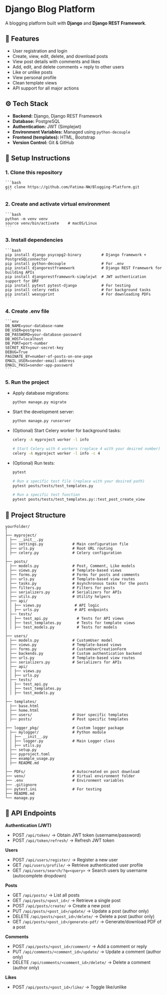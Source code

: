 # Django Blog Platform

A blogging platform built with **Django** and **Django REST Framework**.

## 🚀 Features

- User registration and login
- Create, view, edit, delete, and download posts
- View post details with comments and likes
- Add, edit, and delete comments + reply to other users
- Like or unlike posts
- View personal profile
- Clean template views
- API support for all major actions

## ⚙️ Tech Stack

- **Backend:** Django, Django REST Framework
- **Database:** PostgreSQL
- **Authentication:** JWT (Simplejwt)
- **Environment Variables:** Managed using `python-decouple`
- **Frontend (templates):** HTML, Bootstrap
- **Version Control:** Git & GitHub

## 🧰 Setup Instructions

### 1. Clone this repository 
    ```bash
    git clone https://github.com/Fatima-NW/Blogging-Platform.git
    ```
### 2. Create and activate virtual environment
    ```bash
    python -m venv venv
    source venv/bin/activate    # macOS/Linux
    ```
### 3. Install dependencies
    ```bash
    pip install django psycopg2-binary         # Django framework + PostgreSQLconnector
    pip install python-decouple                # For .env
    pip install djangorestframework            # Django REST Framework for building APIs
    pip install djangorestframework-simplejwt  # JWT authentication support for DRF
    pip install pytest pytest-django           # For testing
    pip install celery redis                   # For background tasks
    pip install weasyprint                     # For downloading PDFs
    ```
### 4. Create .env file
    ```env
    DB_NAME=your-database-name
    DB_USER=postgres
    DB_PASSWORD=your-database-password
    DB_HOST=localhost
    DB_PORT=port-number
    SECRET_KEY=your-secret-key
    DEBUG=True
    PAGINATE_BY=number-of-posts-on-one-page
    EMAIL_USER=sender-email-address
    EMAIL_PASS=sender-app-password
    ```
### 5. Run the project
- Apply database migrations:
    ```bash
    python manage.py migrate
    ```
- Start the development server:
    ```bash
    python manage.py runserver
    ```
- (Optional) Start Celery worker for background tasks:
    ```bash
    celery -A myproject worker -l info

    # Start Celery with 4 workers (replace 4 with your desired number)
    celery -A myproject worker -l info -c 4
    ```
- (Optional) Run tests:
    ```bash
    pytest

    # Run a specific test file (replace with your desired path)
    pytest posts/tests/test_templates.py

    # Run a specific test function
    pytest posts/tests/test_templates.py::test_post_create_view
    ```

## 📂 Project Structure
```
yourFolder/
│
├── myproject/
│ ├── __init__.py            
│ ├── settings.py             # Main configuration file
│ ├── urls.py                 # Root URL routing
│ ├── celery.py               # Celery configuration
│
├── posts/
│ ├── models.py               # Post, Comment, Like models
│ ├── views.py                # Template-based views
│ ├── forms.py                # Forms for posts and comments
│ ├── urls.py                 # Template-based view routes
│ ├── tasks.py                # Asynchronous tasks for the posts
│ ├── filters.py              # Filters for posts
│ ├── serializers.py          # Serializers for APIs
│ ├── utils.py                # Utility helpers
│ ├── api/                    
│ │ ├── views.py               # API logic
│ │ ├── urls.py                # API endpoints
│ ├── tests/                    
│ │ ├── test_api.py             # Tests for API views
│ │ ├── test_templates.py       # Tests for template views
│ │ ├── test_models.py          # Tests for models
│
├── users/
│ ├── models.py               # CustomUser model
│ ├── views.py                # Template-based views
│ ├── forms.py                # CustomUserCreationForm
│ ├── backends.py             # Custom authentication backend
│ ├── urls.py                 # Template-based view routes
│ ├── serializers.py          # Serializers for APIs
│ ├── api/                    
│ │ ├── views.py             
│ │ ├── urls.py              
│ ├── tests/                    
│ │ ├── test_api.py            
│ │ ├── test_templates.py      
│ │ ├── test_models.py                  
│
├── templates/
│ ├── base.html 
│ ├── home.html     
│ ├── users/                  # User specific templates 
│ ├── posts/                  # Post specific templates 
│
├── logger_pkg/               # Custom logger package
│ ├── mylogger/               # Python module  
│ │ ├── __init__.py           
│ │ ├── logger.py             # Main Logger class      
│ │ ├── utils.py              
│ ├── setup.py                
│ ├── pyproject.toml          
│ ├── example_usage.py        
│ ├── README.md
│
├── PDFs/                     # Autocreated on post download
├── venv/                     # Virtual environment folder
├── .env                      # Environment variables
├── .gitignore 
├── pytest.ini                # For testing
├── README.md 
└── manage.py
```

## 📡 API Endpoints

**Authentication (JWT)**
- POST   `/api/token/`                        → Obtain JWT token (username/password)
- POST   `/api/token/refresh/`                → Refresh JWT token

**Users**
- POST   `/api/users/register/`              → Register a new user
- GET    `/api/users/profile/`               → Retrieve authenticated user profile
- GET    `/api/users/search/?q=<query>`      → Search users by username (autocomplete dropdown)

**Posts**
- GET    `/api/posts/`                        → List all posts
- GET    `/api/posts/<post_id>/`              → Retrieve a single post
- POST   `/api/posts/create/`                 → Create a new post
- PUT    `/api/posts/<post_id>/update/`       → Update a post (author only)
- DELETE `/api/posts/<post_id>/delete/`       → Delete a post (author only)
- GET    `/api/posts/<post_id>/generate-pdf/` → Generate/download PDF of a post

**Comments**
- POST   `/api/posts/<post_id>/comment/`      → Add a comment or reply
- PUT    `/api/comments/<comment_id>/update/` → Update a comment (author only)
- DELETE `/api/comments/<comment_id>/delete/` → Delete a comment (author only)

**Likes**
- POST   `/api/posts/<post_id>/like/`       → Toggle like/unlike


